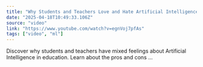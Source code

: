 ```yaml
---
title: "Why Students and Teachers Love and Hate Artificial Intelligence"
date: "2025-04-18T10:49:33.106Z"
source: "video"
link: "https://www.youtube.com/watch?v=egnVoj7pfAs"
tags: ["video", "ml"]
---
```


Discover why students and teachers have mixed feelings about Artificial Intelligence in education. Learn about the pros and cons ...
